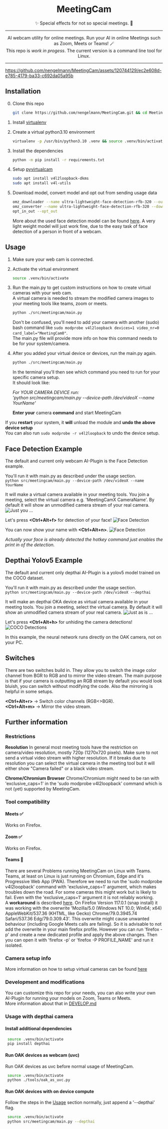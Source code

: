 <p align="center">
  <h1 align="center">MeetingCam</h1>
  <p align="center">&#x2728 Special effects for not so special meetings. &#x1F440</p>
</p>
<hr />
<p align="center">
    AI webcam utility for online meetings. Run your AI in online Meetings such as Zoom, Meets or Teams! &#x1FA84;
    </br> This repo is <i>work in progess</i>. The current version is a command line tool for Linux.
</p>
<hr />

https://github.com/nengelmann/MeetingCam/assets/120744129/ec2e608d-e785-4179-ba33-c692da05a95b

## Installation

0. Clone this repo

   ```bash
   git clone https://github.com/nengelmann/MeetingCam.git && cd MeetingCam
   ```

1. Install [virtualenv](https://virtualenv.pypa.io/en/stable/installation.html)

2. Create a virtual python3.10 environment
   ```bash
   virtualenv -p /usr/bin/python3.10 .venv && source .venv/bin/activate
   ```
3. Install the dependencies
   ```bash
   python -m pip install -r requirements.txt
   ```
4. Setup [pyvirtualcam](https://github.com/letmaik/pyvirtualcam)
   ```bash
   sudo apt install v4l2loopback-dkms
   sudo apt install v4l-utils
   ```
5. Download model, convert model and opt out from sending usage data
   ```bash
   omz_downloader --name ultra-lightweight-face-detection-rfb-320 --output_dir src/meetingcam/models
   omz_converter --name ultra-lightweight-face-detection-rfb-320 --download_dir src/meetingcam/models --output_dir src/meetingcam/models --precision=FP16
   opt_in_out --opt_out
   ```
   More about the used face detection model can be found [here](https://github.com/openvinotoolkit/open_model_zoo/blob/master/models/public/ultra-lightweight-face-detection-rfb-320/README.md).
   A very light weight model will just work fine, due to the easy task of face detection of a person in front of a webcam.

## Usage

1. Make sure your web cam is connected.

2. Activate the virtual environment
   ```bash
   source .venv/bin/activate
   ```
3. Run the main.py to get custom instructions on how to create virtual cameras with your web cam. \
   A virtual camera is needed to stream the modified camera images to your meeting tools like teams, zoom or meets.

   ```bash
   python ./src/meetingcam/main.py
   ```

   Don't be confused, you'll need to add your camera with another (sudo) bash command like `sudo modprobe v4l2loopback devices=1 video_nr=0 card_label="MeetingCam0"`. \
   The main.py file will provide more info on how this command needs to be for your system/camera.

4. After you added your virtual device or devices, run the main.py again.

   ```bash
   python ./src/meetingcam/main.py
   ```

   In the terminal you'll then see which command you need to run for your specific camera setup. \
   It should look like:

   _For YOUR CAMERA DEVICE run:_ \
   _'python src/meetingcam/main.py --device-path /dev/videoX --name YourName'_

   **Enter your** camera **command** and start MeetingCam

If you **restart** your system, it **will** unload the module and **undo the above device setup** \
You can also run `sudo modprobe -r v4l2loopback` to undo the device setup.

## Face Detection Example

The default and current only webcam AI-Plugin is the Face Detection example.

You'll run it with main.py as described under the usage section. \
`python src/meetingcam/main.py --device-path /dev/videoX --name YourName`

It will make a virtual camera available in your meeting tools. You join a meeting, select the virtual camera e.g. 'MeetingCamX CameraName'.
By default it will show an unmodified camera stream of your real camera.
![Just you ...](./assets/example_face_detection_no_trigger.png)

Let's press **<Ctrl+Alt+f>** for detection of your face!
![Face Detection](./assets/example_face_detection_face_f_trigger.png)

You can now show your name with **<Ctrl+Alt+n>**.
![Face Detection](./assets/example_face_detection_n_+_f_trigger.png)

_Actually your face is already detected the hotkey command just enables the print in of the detection._

## Depthai Yolov5 Example

The default and current only depthai AI-Plugin is a yolov5 model trained on the COCO dataset.

You'll run it with main.py as described under the usage section. \
`python src/meetingcam/main.py --device-path /dev/videoX --depthai`

It will make an depthai OKA device as virtual camera available in your meeting tools. You join a meeting, select the virtual camera.
By default it will show an unmodified camera stream of your real camera.
![Just as is ...](./assets/example_depthai_yolov5_coco.jpg)

Let's press **<Ctrl+Alt+h>** for unhiding the camera detections! \
![COCO Detections](./assets/example_depthai_yolov5_coco_with_detection.jpg)

In this example, the neural network runs directly on the OAK camera, not on your PC.

## Switches

There are two switches build in. They allow you to switch the image color channel from BGR to RGB and to mirror the video stream.
The main purpose is that if your camera is outputting an RGB stream by default you would look bluish, you can switch without modifying the code. Also the mirroring is helpful in some setups.

**<Ctrl+Alt+r>** -> Switch color channels (RGB<>BGR). \
**<Ctrl+Alt+m>** -> Mirror the video stream.

## Further information

### Restrictions

**Resolution**
In general most meeting tools have the restriction on camera/video resolution, mostly 720p (1270x720 pixels). Make sure to not send a virtual video stream with higher resolution. If it breaks due to resolution you can select the virtual camera in the meeting tool but it will either show "Camera failed" or a black video stream.

**Chrome/Chromium Browser**
Chrome/Chromium might need to be ran with 'exclusive_caps=1' in the 'sudo modprobe v4l2loopback' command which is not (yet) supported by MeetingCam.

### Tool compatibility

#### Meets ✅

Works on Firefox.

#### Zoom ✅

Works on Firefox.

#### Teams 🚧

There are several Problems running MeetingCam on Linux with Teams. \
Teams, at least on Linux is just running on Chromium, Edge and it's Progressive Web App (PWA). Therefore we need to run the 'sudo modprobe v4l2loopback' command with 'exclusive_caps=1' argument, which makes troubles down the road. For some cameras this might work but is likely to fail. Even with the 'exclusive_caps=1' argument it is not reliably working. \
A **workaround** is described [here](https://medium.com/@dan_ringwald/make-microsoft-teams-work-on-linux-with-firefox-browser-867fa0485ac). On Firefox Version 117.0.1 (snap install) it was working with the overwrite 'Mozilla/5.0 (Windows NT 10.0; Win64; x64) AppleWebKit/537.36 (KHTML, like Gecko) Chrome/79.0.3945.74 Safari/537.36 Edg/79.0.309.43'. This overwrite might cause unwanted behaviour (including Google Meets calls are failing). So it is advisable to not add the overwrite in your main firefox profile. However you can run 'firefox -p' and create a new dedicated profile and apply the above changes. Then you can open it with 'firefox -p' or 'firefox -P PROFILE_NAME' and run it isolated.

### Camera setup info

More information on how to setup virtual cameras can be found [here](https://wiki.archlinux.org/title/V4l2loopback)

### Development and modifications

You can customize this repo for your needs, you can also write your own AI-Plugin for running your models on Zoom, Teams or Meets. \
More information about that in [DEVELOP.md](DEVELOP.md)

### Usage with depthai camera

#### Install additional dependencies

```bash
 source .venv/bin/activate
 pip install depthai
```

#### Run OAK devices as webcam (uvc)

Run OAK devices as uvc before normal usage of MeetingCam.

```bash
 source .venv/bin/activate
 python ./tools/oak_as_uvc.py
```

#### Run OAK devices with on device compute

Follow the steps in the [Usage](#Usage) section normally, just append a '--depthai' flag.

```bash
 source .venv/bin/activate
 python src/meetingcam/main.py --depthai
```
